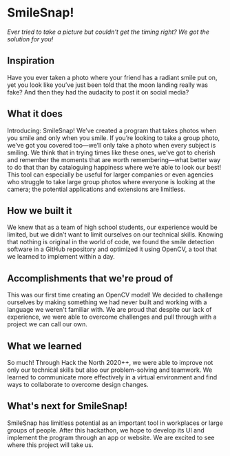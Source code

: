 # SmileSnap!
*Ever tried to take a picture but couldn't get the timing right? We got the solution for you!*

## Inspiration
Have you ever taken a photo where your friend has a radiant smile put on, yet you look like you’ve just been told that the moon landing really was fake? And then they had the audacity to post it on social media?

## What it does
Introducing: SmileSnap! We’ve created a program that takes photos when you smile and only when you smile. If you’re looking to take a group photo, we’ve got you covered too—we’ll only take a photo when every subject is smiling. We think that in trying times like these ones, we’ve got to cherish and remember the moments that are worth remembering—what better way to do that than by cataloguing happiness where we’re able to look our best! This tool can especially be useful for larger companies or even agencies who struggle to take large group photos where everyone is looking at the camera; the potential applications and extensions are limitless.

## How we built it
We knew that as a team of high school students, our experience would be limited, but we didn’t want to limit ourselves on our technical skills. Knowing that nothing is original in the world of code, we found the smile detection software in a GitHub repository and optimized it using OpenCV, a tool that we learned to implement within a day.

## Accomplishments that we're proud of
This was our first time creating an OpenCV model! We decided to challenge ourselves by making something we had never built and working with a language we weren't familiar with. We are proud that despite our lack of experience, we were able to overcome challenges and pull through with a project we can call our own.

## What we learned
So much! Through Hack the North 2020++, we were able to improve not only our technical skills but also our problem-solving and teamwork. We learned to communicate more effectively in a virtual environment and find ways to collaborate to overcome design changes.

## What's next for SmileSnap!
SmileSnap has limitless potential as an important tool in workplaces or large groups of people. After this hackathon, we hope to develop its UI and implement the program through an app or website. We are excited to see where this project will take us.
